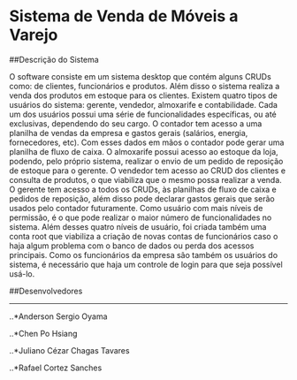 # Sistema de Venda de Móveis a Varejo

##Descrição do Sistema

O software consiste em um sistema desktop que contém alguns CRUDs como: de clientes, funcionários e produtos. Além disso o sistema realiza a venda dos produtos em estoque para os clientes. Existem quatro tipos de usuários do sistema: gerente, vendedor, almoxarife e contabilidade. Cada um dos usuários possui uma série de funcionalidades específicas, ou até exclusivas, dependendo do seu cargo. O contador tem acesso a uma planilha de vendas da empresa e gastos gerais (salários, energia, fornecedores, etc). Com esses dados em mãos o contador pode gerar uma planilha de fluxo de caixa. O almoxarife possui acesso ao estoque da loja, podendo, pelo próprio sistema, realizar o envio de um pedido de reposição de estoque para o gerente. O vendedor tem acesso ao CRUD dos clientes e consulta de produtos, o que viabiliza que o mesmo possa realizar a venda. O gerente tem acesso a todos os CRUDs, às planilhas de fluxo de caixa e pedidos de reposição, além disso pode declarar gastos gerais que serão usados pelo contador futuramente. Como usuário com mais níveis de permissão, é o que pode realizar o maior número de funcionalidades no sistema. Além desses quatro níveis de usuário, foi criada também uma conta root que viabiliza a criação de novas contas de funcionários caso o haja algum problema com o banco de dados ou perda dos acessos principais. Como os funcionários da empresa são também os usuários do sistema, é necessário que haja um controle de login para que seja possível usá-lo. 

##Desenvolvedores
***
..*Anderson Sergio Oyama

..*Chen Po Hsiang		

..*Juliano Cézar Chagas Tavares

..*Rafael Cortez Sanches		
